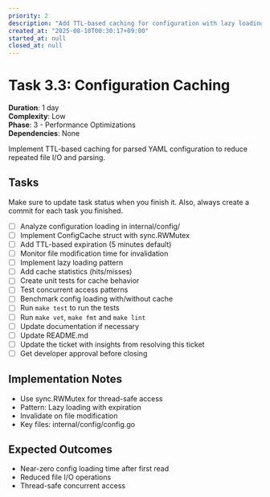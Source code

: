 ```yaml
---
priority: 2
description: "Add TTL-based caching for configuration with lazy loading"
created_at: "2025-08-10T00:30:17+09:00"
started_at: null
closed_at: null
---
```


# Task 3.3: Configuration Caching

**Duration**: 1 day  
**Complexity**: Low  
**Phase**: 3 - Performance Optimizations  
**Dependencies**: None

Implement TTL-based caching for parsed YAML configuration to reduce repeated file I/O and parsing.

## Tasks
Make sure to update task status when you finish it. Also, always create a commit for each task you finished.

- [ ] Analyze configuration loading in internal/config/
- [ ] Implement ConfigCache struct with sync.RWMutex
- [ ] Add TTL-based expiration (5 minutes default)
- [ ] Monitor file modification time for invalidation
- [ ] Implement lazy loading pattern
- [ ] Add cache statistics (hits/misses)
- [ ] Create unit tests for cache behavior
- [ ] Test concurrent access patterns
- [ ] Benchmark config loading with/without cache
- [ ] Run `make test` to run the tests
- [ ] Run `make vet`, `make fmt` and `make lint`
- [ ] Update documentation if necessary
- [ ] Update README.md
- [ ] Update the ticket with insights from resolving this ticket
- [ ] Get developer approval before closing

## Implementation Notes

- Use sync.RWMutex for thread-safe access
- Pattern: Lazy loading with expiration
- Invalidate on file modification
- Key files: internal/config/config.go

## Expected Outcomes

- Near-zero config loading time after first read
- Reduced file I/O operations
- Thread-safe concurrent access